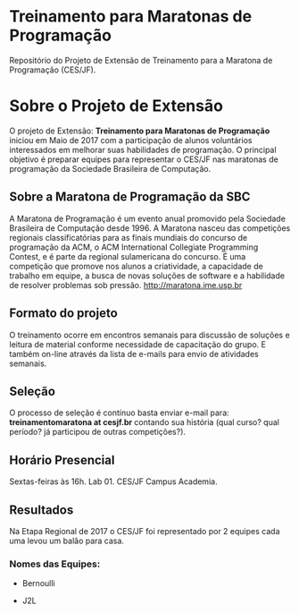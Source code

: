 # Treinamento para Maratonas de Programação
Repositório do Projeto de Extensão de Treinamento para a Maratona de Programação (CES/JF).


# Sobre o Projeto de Extensão

O projeto de Extensão: **Treinamento para Maratonas de Programação** iniciou em Maio de 2017 com a participação de alunos voluntários interessados em melhorar suas habilidades de programação. O principal objetivo é preparar equipes para representar o CES/JF nas maratonas de programação da Sociedade Brasileira de Computação.

## Sobre a Maratona de Programação da SBC

A Maratona de Programação é um evento anual promovido pela Sociedade Brasileira de Computação desde 1996. A Maratona nasceu das competições regionais classificatórias para as finais mundiais do concurso de programação da ACM, o ACM International Collegiate Programming Contest, e é parte da regional sulamericana do concurso. É uma competição que promove nos alunos a criatividade, a capacidade de trabalho em equipe, a busca de novas soluções de software e a habilidade de resolver problemas sob pressão. <http://maratona.ime.usp.br>

## Formato do projeto

O treinamento ocorre em encontros semanais para discussão de soluções e leitura de material conforme necessidade de capacitação do grupo. E também on-line através da lista de e-mails para envio de atividades semanais.

## Seleção

O processo de seleção é contínuo basta enviar e-mail para: **treinamentomaratona at cesjf.br** contando sua história (qual curso? qual período? já participou de outras competições?).

## Horário Presencial 

Sextas-feiras às 16h. Lab 01. CES/JF Campus Academia.

## Resultados 

Na Etapa Regional de 2017 o CES/JF foi representado por 2 equipes cada uma levou um balão para casa.

### Nomes das Equipes:

- Bernoulli

- J2L
